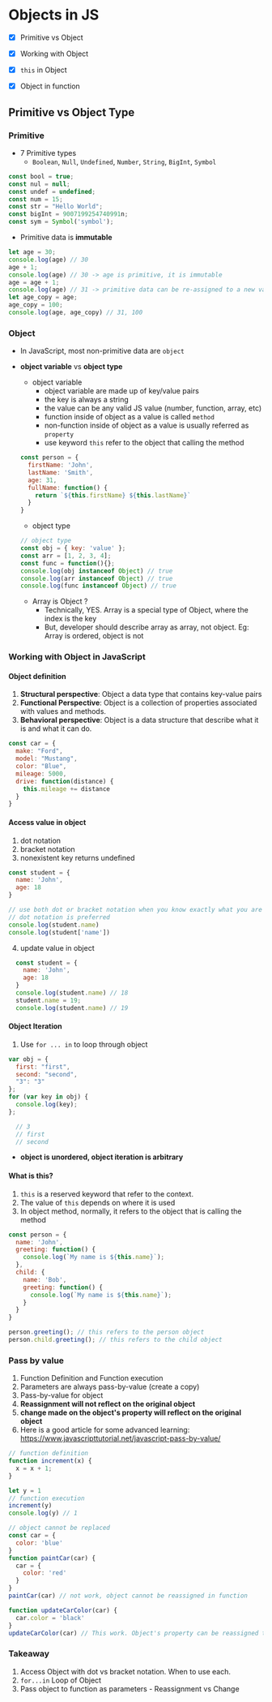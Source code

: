 # Objects in JS

- [x] Primitive vs Object
- [x] Working with Object
- [x] `this` in Object
- [x] Object in function


## Primitive vs Object Type
### Primitive
- 7 Primitive types
  - `Boolean`, `Null`, `Undefined`, `Number`, `String`, `BigInt`, `Symbol`

```js
const bool = true;
const nul = null;
const undef = undefined;
const num = 15;
const str = "Hello World";
const bigInt = 9007199254740991n;
const sym = Symbol('symbol');
```
- Primitive data is **immutable**
```js
let age = 30;
console.log(age) // 30
age + 1;
console.log(age) // 30 -> age is primitive, it is immutable
age = age + 1;
console.log(age) // 31 -> primitive data can be re-assigned to a new value
let age_copy = age;
age_copy = 100;
console.log(age, age_copy) // 31, 100
```
### Object
- In JavaScript, most non-primitive data are `object`
- **object variable** vs **object type**
  - object variable
    - object variable are made up of key/value pairs
    - the key is always a string
    - the value can be any valid JS value (number, function, array, etc)
    - function inside of object as a value is called `method`
    - non-function inside of object as a value is usually referred as `property`
    - use keyword `this` refer to the object that calling the method

  ```js
  const person = {
    firstName: 'John',
    lastName: 'Smith',
    age: 31,
    fullName: function() {
      return `${this.firstName} ${this.lastName}`
    }
  }
  ```
  - object type

  ```js
  // object type
  const obj = { key: 'value' };
  const arr = [1, 2, 3, 4];
  const func = function(){};
  console.log(obj instanceof Object) // true
  console.log(arr instanceof Object) // true
  console.log(func instanceof Object) // true
  ```

  - Array is Object ?
    - Technically, YES. Array is a special type of Object, where the index is the key
    - But, developer should describe array as array, not object. Eg: Array is ordered, object is not

### Working with Object in JavaScript

#### Object definition
1. **Structural perspective**: Object a data type that contains key-value pairs
2. **Functional Perspective**: Object is a collection of properties associated with values and methods.
3. **Behavioral perspective**: Object is a data structure that describe what it is and what it can do.

```js
const car = {
  make: "Ford",
  model: "Mustang",
  color: "Blue",
  mileage: 5000,
  drive: function(distance) {
    this.mileage += distance
  }
}
```

#### Access value in object
1. dot notation
2. bracket notation
3. nonexistent key returns undefined

  ```js
  const student = {
    name: 'John',
    age: 18
  }

  // use both dot or bracket notation when you know exactly what you are looking for
  // dot notation is preferred
  console.log(student.name)
  console.log(student['name'])
  ```
4. update value in object
  ```js
    const student = {
      name: 'John',
      age: 18
    }
    console.log(student.name) // 18
    student.name = 19;
    console.log(student.name) // 19
  ```

#### Object Iteration
1. Use `for ... in` to loop through object
  ```js
  var obj = {
    first: "first",
    second: "second",
    "3": "3"
  };
  for (var key in obj) {
    console.log(key);
  };

    // 3
    // first
    // second
  ```
  - **object is unordered, object iteration is arbitrary**

#### What is this?
1. `this` is a reserved keyword that refer to the context.
2. The value of `this` depends on where it is used
3. In object method, normally, it refers to the object that is calling the method

```js
const person = {
  name: 'John',
  greeting: function() {
    console.log(`My name is ${this.name}`);
  },
  child: {
    name: 'Bob',
    greeting: function() {
      console.log(`My name is ${this.name}`);
    }
  }
}

person.greeting(); // this refers to the person object
person.child.greeting(); // this refers to the child object
```

### Pass by value
1. Function Definition and Function execution
2. Parameters are always pass-by-value (create a copy)
3. Pass-by-value for object
  1. **Reassignment will not reflect on the original object**
  2. **change made on the object's property will reflect on the original object**
4. Here is a good article for some advanced learning: https://www.javascripttutorial.net/javascript-pass-by-value/

```js
// function definition
function increment(x) {
  x = x + 1;
}

let y = 1
// function execution
increment(y)
console.log(y) // 1

// object cannot be replaced
const car = {
  color: 'blue'
}
function paintCar(car) {
  car = {
    color: 'red'
  }
}
paintCar(car) // not work, object cannot be reassigned in function

function updateCarColor(car) {
  car.color = 'black'
}
updateCarColor(car) // This work. Object's property can be reassigned to a new value
```

### Takeaway
1. Access Object with dot vs bracket notation. When to use each.
2. `for...in` Loop of Object
3. Pass object to function as parameters - Reassignment vs Change





